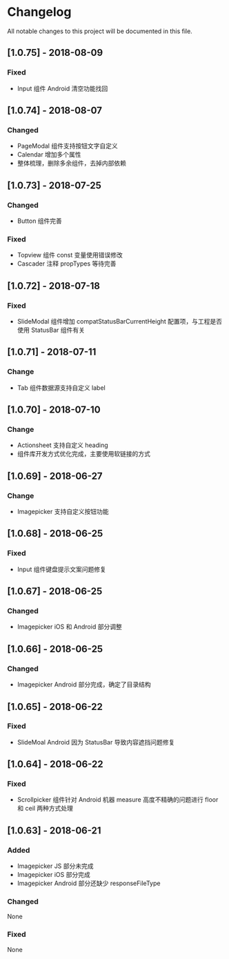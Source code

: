 # Changelog
All notable changes to this project will be documented in this file.



## [1.0.75] - 2018-08-09
### Fixed
- Input 组件 Android 清空功能找回


## [1.0.74] - 2018-08-07
### Changed
- PageModal 组件支持按钮文字自定义
- Calendar 增加多个属性
- 整体梳理，删除多余组件，去掉内部依赖



## [1.0.73] - 2018-07-25
### Changed
- Button 组件完善

### Fixed
- Topview 组件 const 变量使用错误修改
- Cascader 注释 propTypes 等待完善


## [1.0.72] - 2018-07-18
### Fixed
- SlideModal 组件增加 compatStatusBarCurrentHeight 配置项，与工程是否使用 StatusBar 组件有关

## [1.0.71] - 2018-07-11
### Change
- Tab 组件数据源支持自定义 label

## [1.0.70] - 2018-07-10
### Change
- Actionsheet 支持自定义 heading
- 组件库开发方式优化完成，主要使用软链接的方式


## [1.0.69] - 2018-06-27
### Change
- Imagepicker 支持自定义按钮功能


## [1.0.68] - 2018-06-25
### Fixed
- Input 组件键盘提示文案问题修复


## [1.0.67] - 2018-06-25
### Changed
- Imagepicker iOS 和 Android 部分调整


## [1.0.66] - 2018-06-25
### Changed
- Imagepicker Android 部分完成，确定了目录结构


## [1.0.65] - 2018-06-22
### Fixed
- SlideMoal Android 因为 StatusBar 导致内容遮挡问题修复


## [1.0.64] - 2018-06-22
### Fixed
- Scrollpicker 组件针对 Android 机器 measure 高度不精确的问题进行 floor 和 ceil 两种方式处理


## [1.0.63] - 2018-06-21
### Added
- Imagepicker JS 部分未完成
- Imagepicker iOS 部分完成
- Imagepicker Android 部分还缺少 responseFileType

### Changed
None

### Fixed
None



